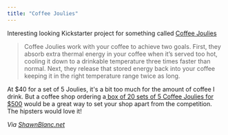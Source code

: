 ```yaml
---
title: "Coffee Joulies"
---
```

<p>Interesting looking Kickstarter project for something called <a href="https://www.kickstarter.com/projects/705847536/coffee-joulies-your-coffee-just-right">Coffee Joulies</a></p>
<blockquote><p>Coffee Joulies work with your coffee to achieve two goals. First, they absorb extra thermal energy in your coffee when it’s served too hot, cooling it down to a drinkable temperature three times faster than normal. Next, they release that stored energy back into your coffee keeping it in the right temperature range twice as long.</p></blockquote>


<p>At $40 for a set of 5 Joulies, it's a bit too much for the amount of coffee I drink. But a coffee shop ordering a<a href="https://www.kickstarter.com/projects/705847536/coffee-joulies-your-coffee-just-right/pledge/new?backing%5Bamount%5D=500.0&backing%5Bbacker_reward_id%5D=148383&clicked_reward=true&logged_in=false"> box of 20 sets of 5 Coffee Joulies for $500</a> would be a great way to set your shop apart from the competition. The hipsters would love it!</p>
<p><em>Via <a href="https://shawnblanc.net/2011/04/coffee-joulies/">ShawnBlanc.net</a></em></p>
